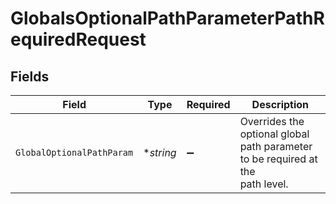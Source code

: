 # GlobalsOptionalPathParameterPathRequiredRequest


## Fields

| Field                                                                           | Type                                                                            | Required                                                                        | Description                                                                     |
| ------------------------------------------------------------------------------- | ------------------------------------------------------------------------------- | ------------------------------------------------------------------------------- | ------------------------------------------------------------------------------- |
| `GlobalOptionalPathParam`                                                       | **string*                                                                       | :heavy_minus_sign:                                                              | Overrides the optional global path parameter to be required at the<br/>path level.<br/> |